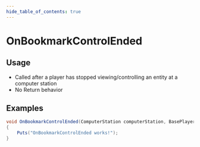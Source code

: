 ```yaml
---
hide_table_of_contents: true
---
```


# OnBookmarkControlEnded

## Usage

* Called after a player has stopped viewing/controlling an entity at a computer station
* No Return behavior

## Examples

```csharp title=""
void OnBookmarkControlEnded(ComputerStation computerStation, BasePlayer player, BaseEntity controlledEntity)
{
    Puts("OnBookmarkControlEnded works!");
}
```
